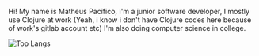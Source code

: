 Hi! My name is Matheus Pacifico,
I'm a junior software developer, I mostly use Clojure at work (Yeah, i know i don't have Clojure codes here because of work's gitlab account etc)
I'm also doing computer science in college.

![Top Langs](https://github-readme-stats.vercel.app/api/top-langs/?username=matheusspacifico&layout=compact)

